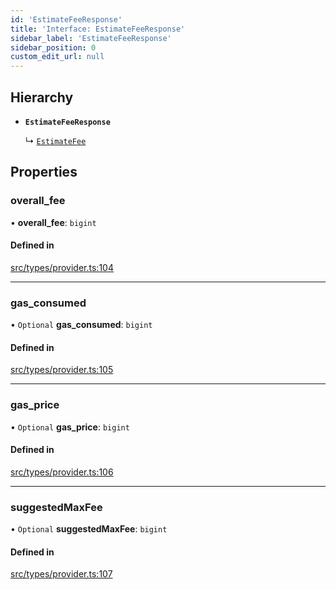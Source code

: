 ```yaml
---
id: 'EstimateFeeResponse'
title: 'Interface: EstimateFeeResponse'
sidebar_label: 'EstimateFeeResponse'
sidebar_position: 0
custom_edit_url: null
---
```


## Hierarchy

- **`EstimateFeeResponse`**

  ↳ [`EstimateFee`](EstimateFee.md)

## Properties

### overall_fee

• **overall_fee**: `bigint`

#### Defined in

[src/types/provider.ts:104](https://github.com/0xs34n/starknet.js/blob/v5.5.0/src/types/provider.ts#L104)

---

### gas_consumed

• `Optional` **gas_consumed**: `bigint`

#### Defined in

[src/types/provider.ts:105](https://github.com/0xs34n/starknet.js/blob/v5.5.0/src/types/provider.ts#L105)

---

### gas_price

• `Optional` **gas_price**: `bigint`

#### Defined in

[src/types/provider.ts:106](https://github.com/0xs34n/starknet.js/blob/v5.5.0/src/types/provider.ts#L106)

---

### suggestedMaxFee

• `Optional` **suggestedMaxFee**: `bigint`

#### Defined in

[src/types/provider.ts:107](https://github.com/0xs34n/starknet.js/blob/v5.5.0/src/types/provider.ts#L107)
